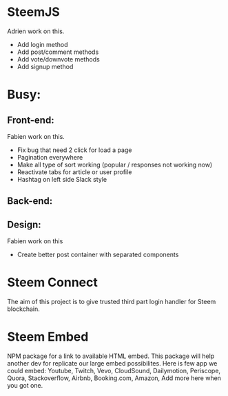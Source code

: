 # SteemJS
Adrien work on this.
- Add login method
- Add post/comment methods
- Add vote/downvote methods
- Add signup method

# Busy:

## Front-end:
Fabien work on this.
- Fix bug that need 2 click for load a page
- Pagination everywhere
- Make all type of sort working (popular / responses not working now)
- Reactivate tabs for article or user profile
- Hashtag on left side Slack style

## Back-end:

## Design:
Fabien work on this
- Create better post container with separated components

# Steem Connect
The aim of this project is to give trusted third part login handler for Steem blockchain.

# Steem Embed
NPM package for a link to available HTML embed. This package will help another dev for replicate our large embed possibilites. Here is few app we could embed: Youtube, Twitch, Vevo, CloudSound, Dailymotion, Periscope, Quora, Stackoverflow, Airbnb, Booking.com, Amazon, Add more here when you got one.
